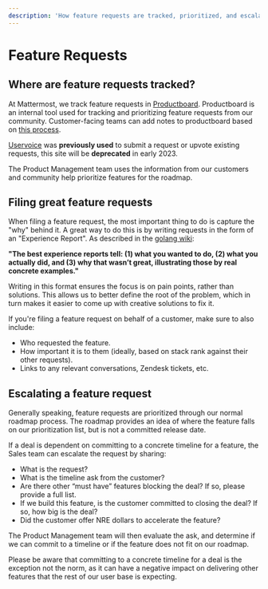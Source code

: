 ```yaml
---
description: 'How feature requests are tracked, prioritized, and escalated.'
---
```


# Feature Requests

## Where are feature requests tracked?

At Mattermost, we track feature requests in [Productboard](https://portal.productboard.com/mattermost/33-what-matters-to-you). Productboard is an internal tool used for tracking and prioritizing feature requests from our community. Customer-facing teams can add notes to productboard based on [this process](https://handbook.mattermost.com/operations/research-and-development/product/how-to-guides-for-product/how-to-use-productboard#productboard-insights-also-called-notes).

[Uservoice](https://mattermost.uservoice.com/forums/306457-general) was **previously used** to submit a request or upvote existing requests, this site will be **deprecated** in early 2023. 

The Product Management team uses the information from our customers and community help prioritize features for the roadmap.

## Filing great feature requests

When filing a feature request, the most important thing to do is capture the "why" behind it. A great way to do this is by writing requests in the form of an "Experience Report". As described in the [golang wiki](https://github.com/golang/go/wiki/ExperienceReports):

**"The best experience reports tell: \(1\) what you wanted to do, \(2\) what you actually did, and \(3\) why that wasn’t great, illustrating those by real concrete examples."**

Writing in this format ensures the focus is on pain points, rather than solutions. This allows us to better define the root of the problem, which in turn makes it easier to come up with creative solutions to fix it.

If you're filing a feature request on behalf of a customer, make sure to also include:

* Who requested the feature.
* How important it is to them \(ideally, based on stack rank against their other requests\).
* Links to any relevant conversations, Zendesk tickets, etc.

## Escalating a feature request

Generally speaking, feature requests are prioritized through our normal roadmap process. The roadmap provides an idea of where the feature falls on our prioritization list, but is not a committed release date.

If a deal is dependent on committing to a concrete timeline for a feature, the Sales team can escalate the request by sharing:

* What is the request?
* What is the timeline ask from the customer?
* Are there other “must have” features blocking the deal? If so, please provide a full list.
* If we build this feature, is the customer committed to closing the deal? If so, how big is the deal?
* Did the customer offer NRE dollars to accelerate the feature?

The Product Management team will then evaluate the ask, and determine if we can commit to a timeline or if the feature does not fit on our roadmap.

Please be aware that committing to a concrete timeline for a deal is the exception not the norm, as it can have a negative impact on delivering other features that the rest of our user base is expecting.

